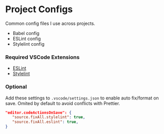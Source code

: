 # Project Configs
Common config files I use across projects.
- Babel config
- ESLint config
- Stylelint config

### Required VSCode Extensions
- [ESLint](https://marketplace.visualstudio.com/items?itemName=dbaeumer.vscode-eslint)
- [Stylelint](https://marketplace.visualstudio.com/items?itemName=stylelint.vscode-stylelint)

### Optional
Add these settings to `.vscode/settings.json` to enable auto fix/format on save. Omited by default to avoid conflicts with Prettier. 

```json
"editor.codeActionsOnSave": {
   "source.fixAll.stylelint": true,
   "source.fixAll.eslint": true,
}
```
